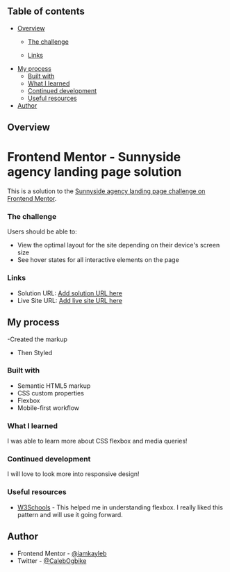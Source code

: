

## Table of contents

- [Overview](#overview)
  - [The challenge](#the-challenge)

  - [Links](#links)
- [My process](#my-process)
  - [Built with](#built-with)
  - [What I learned](#what-i-learned)
  - [Continued development](#continued-development)
  - [Useful resources](#useful-resources)
- [Author](#author)




## Overview
# Frontend Mentor - Sunnyside agency landing page solution

This is a solution to the [Sunnyside agency landing page challenge on Frontend Mentor](https://www.frontendmentor.io/challenges/sunnyside-agency-landing-page-7yVs3B6ef).
### The challenge

Users should be able to:

- View the optimal layout for the site depending on their device's screen size
- See hover states for all interactive elements on the page


### Links

- Solution URL: [Add solution URL here](https://your-solution-url.com)
- Live Site URL: [Add live site URL here](https://your-live-site-url.com)

## My process
-Created the markup
- Then Styled
### Built with

- Semantic HTML5 markup
- CSS custom properties
- Flexbox
- Mobile-first workflow



### What I learned

I was able to learn more about CSS flexbox and media queries!



### Continued development

I will love to look more into responsive design! 

### Useful resources

- [W3Schools](https://www.w3schools.com/css/css3_flexbox_responsive.asp) - This helped me in understanding flexbox. I really liked this pattern and will use it going forward.



## Author

- Frontend Mentor - [@iamkayleb](https://www.frontendmentor.io/profile/iamkayleb)
- Twitter - [@CalebOgbike](https://www.twitter.com/calebogbike)
